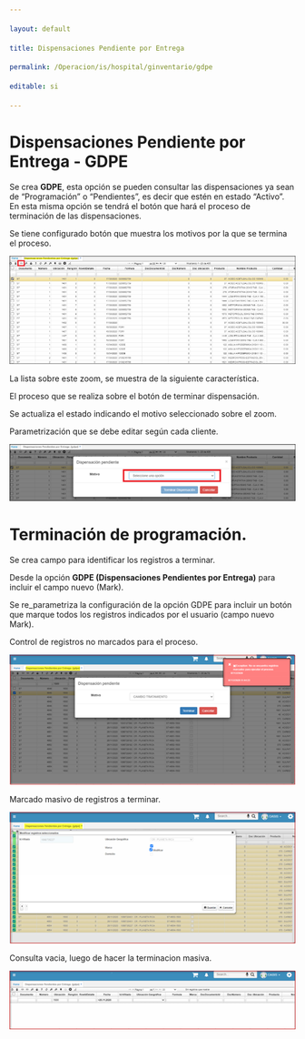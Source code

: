 ```yaml
---

layout: default

title: Dispensaciones Pendiente por Entrega 

permalink: /Operacion/is/hospital/ginventario/gdpe

editable: si

---
```




# Dispensaciones Pendiente por Entrega - GDPE



Se crea **GDPE**, esta opción se pueden consultar las dispensaciones ya sean de “Programación” o “Pendientes”, es decir que estén en estado “Activo”. En esta misma opción se tendrá el botón que hará el proceso de terminación de las dispensaciones.  



Se tiene configurado botón que muestra los motivos por la que se termina el proceso.  



![](gpde1.png)  



La lista sobre este zoom, se muestra de la siguiente característica.  

El proceso que se realiza sobre el botón de terminar dispensación.  

Se actualiza el estado indicando el motivo seleccionado sobre el zoom.  

Parametrización que se debe editar según cada cliente.  



![](gpde2.png)  



# Terminación de programación.  



Se crea campo para identificar los registros a terminar.  

Desde la opción **GDPE (Dispensaciones Pendientes por Entrega)** para incluir el campo nuevo (Mark).  

Se  re_parametriza la configuración de la opción GDPE para incluir un botón que marque todos los registros indicados por el usuario (campo nuevo Mark).  



Control de registros no marcados para el proceso.  



![](gdpe_01.png)  



Marcado masivo de registros a terminar.  



![](gdpe_03.png)  



Consulta vacia, luego de hacer la terminacion masiva.  



![](gdpe_04.png)  



